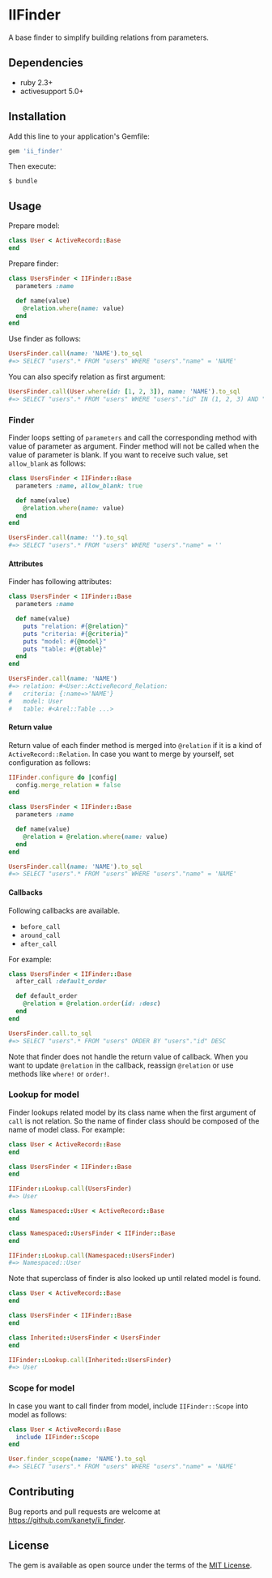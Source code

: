 # IIFinder

A base finder to simplify building relations from parameters.

## Dependencies

* ruby 2.3+
* activesupport 5.0+

## Installation

Add this line to your application's Gemfile:

```ruby
gem 'ii_finder'
```

Then execute:

    $ bundle

## Usage

Prepare model:

```ruby
class User < ActiveRecord::Base
end
```

Prepare finder:

```ruby
class UsersFinder < IIFinder::Base
  parameters :name

  def name(value)
    @relation.where(name: value)
  end
end
```

Use finder as follows:

```ruby
UsersFinder.call(name: 'NAME').to_sql
#=> SELECT "users".* FROM "users" WHERE "users"."name" = 'NAME'
```

You can also specify relation as first argument:

```ruby
UsersFinder.call(User.where(id: [1, 2, 3]), name: 'NAME').to_sql
#=> SELECT "users".* FROM "users" WHERE "users"."id" IN (1, 2, 3) AND "users"."name" = 'NAME'
```

### Finder

Finder loops setting of `parameters` and call the corresponding method with value of parameter as argument.
Finder method will not be called when the value of parameter is blank.
If you want to receive such value, set `allow_blank` as follows:

```ruby
class UsersFinder < IIFinder::Base
  parameters :name, allow_blank: true

  def name(value)
    @relation.where(name: value)
  end
end

UsersFinder.call(name: '').to_sql
#=> SELECT "users".* FROM "users" WHERE "users"."name" = ''
```

#### Attributes

Finder has following attributes:

```ruby
class UsersFinder < IIFinder::Base
  parameters :name

  def name(value)
    puts "relation: #{@relation}"
    puts "criteria: #{@criteria}"
    puts "model: #{@model}"
    puts "table: #{@table}"
  end
end

UsersFinder.call(name: 'NAME')
#=> relation: #<User::ActiveRecord_Relation:
#   criteria: {:name=>'NAME'}
#   model: User
#   table: #<Arel::Table ...>
```

#### Return value

Return value of each finder method is merged into `@relation` if it is a kind of `ActiveRecord::Relation`.
In case you want to merge by yourself, set configuration as follows:

```ruby
IIFinder.configure do |config|
  config.merge_relation = false
end

class UsersFinder < IIFinder::Base
  parameters :name

  def name(value)
    @relation = @relation.where(name: value)
  end
end

UsersFinder.call(name: 'NAME').to_sql
#=> SELECT "users".* FROM "users" WHERE "users"."name" = 'NAME'
```

#### Callbacks

Following callbacks are available.

* `before_call`
* `around_call`
* `after_call` 

For example:

```ruby
class UsersFinder < IIFinder::Base
  after_call :default_order

  def default_order
    @relation = @relation.order(id: :desc)
  end
end

UsersFinder.call.to_sql
#=> SELECT "users".* FROM "users" ORDER BY "users"."id" DESC
```

Note that finder does not handle the return value of callback.
When you want to update `@relation` in the callback,
reassign `@relation` or use methods like `where!` or `order!`.

### Lookup for model

Finder lookups related model by its class name when the first argument of `call` is not relation.
So the name of finder class should be composed of the name of model class.
For example:

```ruby
class User < ActiveRecord::Base
end

class UsersFinder < IIFinder::Base
end

IIFinder::Lookup.call(UsersFinder)
#=> User

class Namespaced::User < ActiveRecord::Base
end

class Namespaced::UsersFinder < IIFinder::Base
end

IIFinder::Lookup.call(Namespaced::UsersFinder)
#=> Namespaced::User
```

Note that superclass of finder is also looked up until related model is found.

```ruby
class User < ActiveRecord::Base
end

class UsersFinder < IIFinder::Base
end

class Inherited::UsersFinder < UsersFinder
end

IIFinder::Lookup.call(Inherited::UsersFinder)
#=> User
```

### Scope for model

In case you want to call finder from model, include `IIFinder::Scope` into model as follows:

```ruby
class User < ActiveRecord::Base
  include IIFinder::Scope
end

User.finder_scope(name: 'NAME').to_sql
#=> SELECT "users".* FROM "users" WHERE "users"."name" = 'NAME'
```

## Contributing

Bug reports and pull requests are welcome at https://github.com/kanety/ii_finder.

## License

The gem is available as open source under the terms of the [MIT License](http://opensource.org/licenses/MIT).
